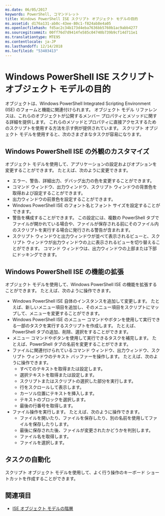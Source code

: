 ```yaml
---
ms.date: 06/05/2017
keywords: PowerShell, コマンドレット
title: Windows PowerShell ISE スクリプト オブジェクト モデルの目的
ms.assetid: d176a131-ab0c-43ee-80c1-f824ab8e4a05
ms.openlocfilehash: fd5ac2c34b173d4eba7636bb5760b1ac9abb4277
ms.sourcegitcommit: 00ff76d7d9414fe585c04740b739b9cf14d711e1
ms.translationtype: MTE95
ms.contentlocale: ja-JP
ms.lasthandoff: 12/14/2018
ms.locfileid: "53403413"
---
```

# <a name="purpose-of-the-windows-powershell-ise-scripting-object-model"></a>Windows PowerShell ISE スクリプト オブジェクト モデルの目的

オブジェクトは、Windows PowerShell Integrated Scripting Environment (ISE) のフォームと機能に関連付けられます。 オブジェクト モデル リファレンスは、これらのオブジェクトが公開するメンバー プロパティとメソッドに関する詳細を提供します。 これらのメソッドとプロパティに直接アクセスするためのスクリプトを使用する方法を示す例が提供されています。 スクリプト オブジェクト モデルを使用すると、次のさまざまなタスクが容易になります。

## <a name="customizing-the-appearance-of-windows-powershell-ise"></a>Windows PowerShell ISE の外観のカスタマイズ

オブジェクト モデルを使用して、アプリケーションの設定およびオプションを変更することができます。 たとえば、次のように変更できます。

- エラー、警告、詳細出力、デバッグ出力の色を変更することができます。
- コマンド ウィンドウ、出力ウィンドウ、スクリプト ウィンドウの背景色を取得および設定することができます。
- 出力ウィンドウの前景色を設定することができます。
- Windows PowerShell ISE のフォント名とフォント サイズを設定することができます。
- 警告を構成することができます。 この設定には、複数の PowerShell タブでファイルが開かれている場合や、ファイルが保存される前にそのファイル内のスクリプトを実行する場合に発行される警告が含まれます。
- スクリプト ウィンドウと出力ウィンドウが並べて表示されるビューと、スクリプト ウィンドウが出力ウィンドウの上に表示されるビューを切り替えることができます。 コマンド ウィンドウは、出力ウィンドウの上部または下部にドッキングできます。

## <a name="enhancing-the-functionality-of-windows-powershell-ise"></a>Windows PowerShell ISE の機能の拡張

オブジェクト モデルを使用して、Windows PowerShell ISE の機能を拡張することができます。 たとえば、次のように操作できます。

- Windows PowerShell ISE 自体のインスタンスを追加して変更します。 たとえば、新しいメニュー項目を追加し、そのメニュー項目をスクリプトにマップして、メニューを変更することができます。
- Windows PowerShell ISE のメニュー コマンドやボタンを使用して実行できる一部のタスクを実行するスクリプトを作成します。 たとえば、PowerShell タブの追加、削除、選択をすることができます。
- メニュー コマンドやボタンを使用して実行できるタスクを補完します。 たとえば、PowerShell タブの名前を変更することができます。
- ファイルに関連付けられているコマンド ウィンドウ、出力ウィンドウ、スクリプト ウィンドウのテキスト バッファーを操作します。 たとえば、次のように操作できます。
  - すべてのテキストを取得または設定します。
  - 選択テキストを取得または設定します。
  - スクリプトまたはスクリプトの選択した部分を実行します。
  - 行をスクロールして表示します。
  - カーソル位置にテキストを挿入します。
  - テキストのブロックを選択します。
  - 最後の行番号を取得します。
- ファイル操作を実行します。 たとえば、次のように操作できます。
  - ファイルを開いたり、ファイルを保存したり、別の名前を使用してファイルを保存したりします。
  - 最後に保存された後、ファイルが変更されたかどうかを判別します。
  - ファイル名を取得します。
  - ファイルを選択します。

## <a name="automating-tasks"></a>タスクの自動化

スクリプト オブジェクト モデルを使用して、よく行う操作のキーボード ショートカットを作成することができます。

## <a name="see-also"></a>関連項目

- [ISE オブジェクト モデルの階層](The-ISE-Object-Model-Hierarchy.md)